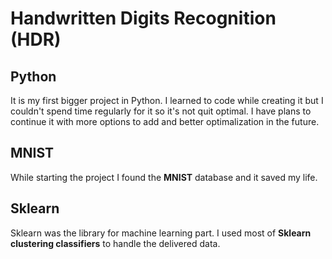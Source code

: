 # Handwritten Digits Recognition (HDR)
## Python
It is my first bigger project in Python. I learned to code while creating it but I couldn't spend time regularly for it so it's not quit optimal. I have plans to continue it with more options to add and better optimalization  in the future.
## MNIST
While starting the project I found the __MNIST__ database and it saved my life.
## Sklearn
Sklearn was the library for machine learning part. I used most of __Sklearn clustering classifiers__ to handle the delivered data.

